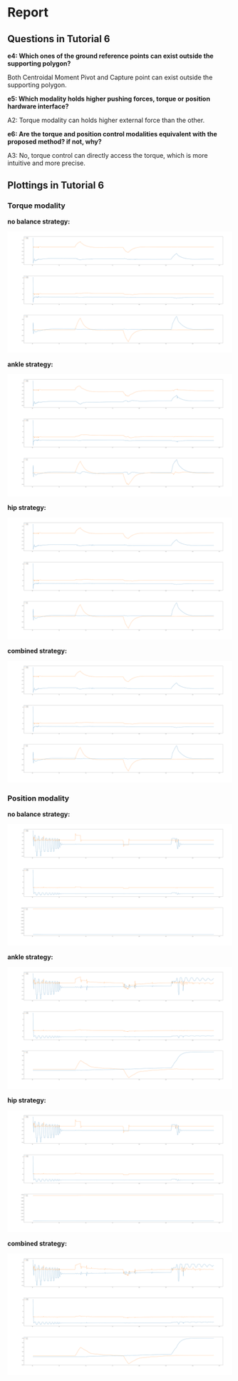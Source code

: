# Report

## Questions in Tutorial 6

**e4: Which ones of the ground reference points can exist outside the supporting polygon?**

Both Centroidal Moment Pivot and Capture point can exist outside the supporting polygon.


**e5: Which modality holds higher pushing forces, torque or position hardware interface?**

A2: Torque modality can holds higher external force than the other.

**e6: Are the torque and position control modalities equivalent with the proposed method? if not, why?**

A3: No, torque control can directly access the torque, which is more intuitive and more precise.

## Plottings in Tutorial 6

### Torque modality

**no balance strategy:**

![image](./no_balancer_61.png)

**ankle strategy:**

![image](./ankel_strategy_61.png)

**hip strategy:**

![image](./hip_strategy_61.png)

**combined strategy:**

![image](./combined_strategy_61.png)

### Position modality

**no balance strategy:**

![image](./no_balancer_62.png)

**ankle strategy:**

![image](./ankel_strategy_62.png)

**hip strategy:**

![image](./hip_strategy_62.png)

**combined strategy:**

![image](./combined_strategy_62.png)
